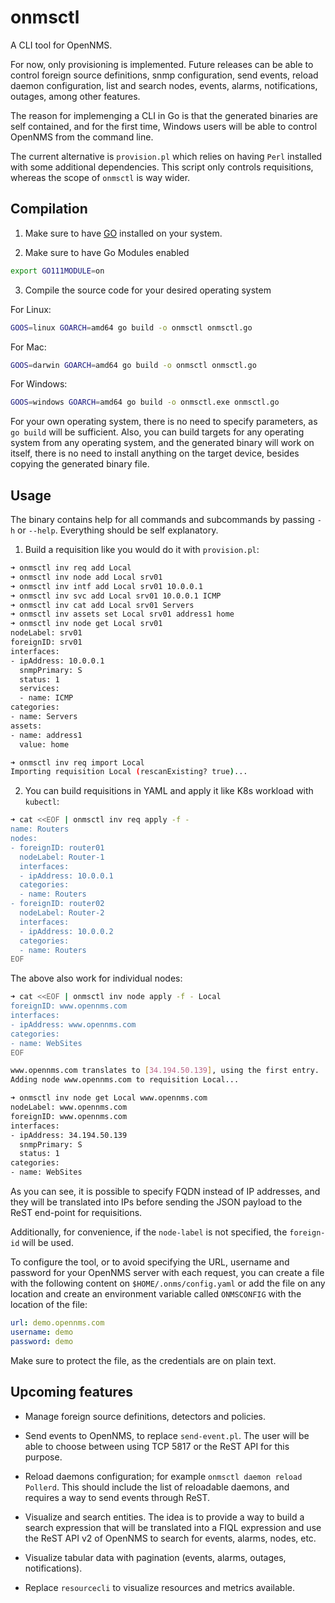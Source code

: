 # onmsctl

A CLI tool for OpenNMS.

For now, only provisioning is implemented. Future releases can be able to control foreign source definitions, snmp configuration, send events, reload daemon configuration, list and search nodes, events, alarms, notifications, outages, among other features.

The reason for implemenging a CLI in Go is that the generated binaries are self contained, and for the first time, Windows users will be able to control OpenNMS from the command line.

The current alternative is `provision.pl` which relies on having `Perl` installed with some additional dependencies. This script only controls requisitions, whereas the scope of `onmsctl` is way wider.

## Compilation

1. Make sure to have [GO](https://golang.org/dl/) installed on your system.

2. Make sure to have Go Modules enabled

```bash
export GO111MODULE=on
```

3. Compile the source code for your desired operating system

For Linux:

```bash
GOOS=linux GOARCH=amd64 go build -o onmsctl onmsctl.go
```

For Mac:

```bash
GOOS=darwin GOARCH=amd64 go build -o onmsctl onmsctl.go
```

For Windows:

```bash
GOOS=windows GOARCH=amd64 go build -o onmsctl.exe onmsctl.go
```

For your own operating system, there is no need to specify parameters, as `go build` will be sufficient. Also, you can build targets for any operating system from any operating system, and the generated binary will work on itself, there is no need to install anything on the target device, besides copying the generated binary file.

## Usage

The binary contains help for all commands and subcommands by passing `-h` or `--help`. Everything should be self explanatory.

1. Build a requisition like you would do it with `provision.pl`:

```bash
➜ onmsctl inv req add Local
➜ onmsctl inv node add Local srv01
➜ onmsctl inv intf add Local srv01 10.0.0.1
➜ onmsctl inv svc add Local srv01 10.0.0.1 ICMP
➜ onmsctl inv cat add Local srv01 Servers
➜ onmsctl inv assets set Local srv01 address1 home
➜ onmsctl inv node get Local srv01
nodeLabel: srv01
foreignID: srv01
interfaces:
- ipAddress: 10.0.0.1
  snmpPrimary: S
  status: 1
  services:
  - name: ICMP
categories:
- name: Servers
assets:
- name: address1
  value: home

➜ onmsctl inv req import Local
Importing requisition Local (rescanExisting? true)...
```

2. You can build requisitions in YAML and apply it like K8s workload with `kubectl`:

```bash
➜ cat <<EOF | onmsctl inv req apply -f -
name: Routers
nodes:
- foreignID: router01
  nodeLabel: Router-1
  interfaces:
  - ipAddress: 10.0.0.1
  categories:
  - name: Routers
- foreignID: router02
  nodeLabel: Router-2
  interfaces:
  - ipAddress: 10.0.0.2
  categories:
  - name: Routers
EOF
```

The above also work for individual nodes:

```bash
➜ cat <<EOF | onmsctl inv node apply -f - Local
foreignID: www.opennms.com
interfaces:
- ipAddress: www.opennms.com
categories:
- name: WebSites
EOF

www.opennms.com translates to [34.194.50.139], using the first entry.
Adding node www.opennms.com to requisition Local...

➜ onmsctl inv node get Local www.opennms.com
nodeLabel: www.opennms.com
foreignID: www.opennms.com
interfaces:
- ipAddress: 34.194.50.139
  snmpPrimary: S
  status: 1
categories:
- name: WebSites
```

As you can see, it is possible to specify FQDN instead of IP addresses, and they will be translated into IPs before sending the JSON payload to the ReST end-point for requisitions.

Additionally, for convenience, if the `node-label` is not specified, the `foreign-id` will be used.

To configure the tool, or to avoid specifying the URL, username and password for your OpenNMS server with each request, you can create a file with the following content on `$HOME/.onms/config.yaml` or add the file on any location and create an environment variable called `ONMSCONFIG` with the location of the file:

```yaml
url: demo.opennms.com
username: demo
password: demo
```

Make sure to protect the file, as the credentials are on plain text.

## Upcoming features

* Manage foreign source definitions, detectors and policies.

* Send events to OpenNMS, to replace `send-event.pl`. The user will be able to choose between using TCP 5817 or the ReST API for this purpose.

* Reload daemons configuration; for example `onmsctl daemon reload Pollerd`. This should include the list of reloadable daemons, and requires a way to send events through ReST.

* Visualize and search entities. The idea is to provide a way to build a search expression that will be translated into a FIQL expression and use the ReST API v2 of OpenNMS to search for events, alarms, nodes, etc.

* Visualize tabular data with pagination (events, alarms, outages, notifications).

* Replace `resourcecli` to visualize resources and metrics available.
